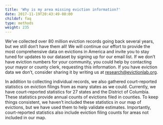 ```yaml
---
title: 'Why is my area missing eviction information?'
date: 2017-11-19T20:43:49-08:00
childof: faq
type: methods
weight: 235
---
```

We’ve collected over 80 million eviction records going back several years, but we still don’t have them all! We will continue our effort to provide the most comprehensive data on evictions in America and invite you to stay tuned for updates to our dataset by signing up for our email list. If we don’t have eviction numbers for your community, you could help by contacting your mayor or county clerk, requesting this information. If you have eviction data we don’t, consider sharing it by writing us at research@evictionlab.org.

In addition to collecting individual records, we also gathered court-reported statistics on eviction filings from as many states as we could. Currently, we have court-reported statistics for 27 states and the District of Columbia. These statistics provide annual counts of evictions filed in counties. To keep things consistent, we haven’t included these statistics in our map of evictions, but we have used them to help validate estimates. Importantly, court-reported statistics also include eviction filing counts for areas not included in our map.
